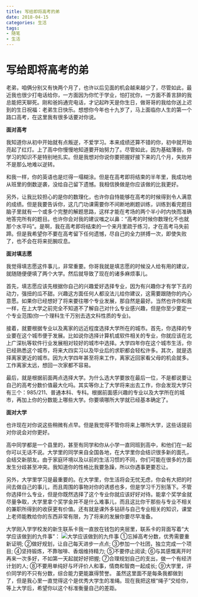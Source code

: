 ```yaml
---
title: 写给即将高考的弟
date: 2018-04-15
categories: 生活
tags: 
- 随笔
- 生活
---
```


# 写给即将高考的弟

老弟，咱俩分别又有快两个月了，也许以后见面的机会越来越少了，尽管如此，最近我也很少打电话给你，一方面因为你忙于学业，怕打扰你，一方面不善言辞的我总能把天聊死。刚和爸妈通完电话，才记起昨天是你生日，做哥哥的我给你送上迟到的生日祝福：老弟生日快乐。想想你今年也十九岁了，马上面临你人生的第一个路口高考，在这里我有很多话要对你说。

**面对高考**

我知道你从初中开始就有点叛逆，不爱学习。本来成绩还算不错的你，初中就开始亮起了红灯。上了高中你慢慢地知道要开始努力了。尽管如此，因为基础薄弱，你学习的知识不是特别地扎实。但是我想对你说你要把握好接下来的几个月，失败并不是那么地难以逆转。

和我一样，你的英语也是烂得一塌糊涂。但是在高考即将结束的半年里，我成功地从班里的倒数逆袭，没给自己留下遗憾。我相信换做是你应该做的比我更好。

另外，让我比较担心的是你的数理化，也许你自恃能够在高考的时候得到令人满意的成绩。但是我要告诉你，这几门功课需要你不间断地刷题训练，训练到看完题目脑子里就有一个或多个完整的解题思路，这样才能在考场的两个半小时内快而准确地答完所有的题目。也许你会对我的建议嗤之以鼻：“高考的时候你数理化不也就那个水平吗”。是啊，我在高考即将结束的一个来月里疏于练习，才在高考马失前蹄。但是我希望你不要在高考留下任何遗憾，尽自己的全力拼搏一次，即使失败了，也不会在将来扼腕叹息。

**面对填志愿**

我觉得填志愿这件事儿，非常重要。你哥我就是填志愿的时候没人给有用的建议，就随随便便填了两个大学。然后就导致了现在的诸多麻烦事儿。

首先，填志愿应该先根据你自己的兴趣爱好选择专业，因为有兴趣你才有学下去的动力，强扭的瓜不甜。兴趣这方面任何人都没法儿给你建议，这需要跟随你的内心意愿。如果你已经想好了将来要往哪个专业发展，那自然是最好。当然也许你和我一样，在上大学之前完全不知道不了解自己对什么专业感兴趣，但是你至少要定一个专业范围(你一个理科生千万别去选文科性质的专业)。

接着，就要根据专业以及离家的远近程度选择大学所在的城市。首先，你选择的专业要在这个城市便于发展。比如说你选择计算机或软件相关的专业，你就应该在北上广深杭等软件行业发展相对较好的城市中选择。大学四年你在这个城市生活，你已经熟悉这个城市，将来大四实习以及毕业后的求职都会轻松许多。其次，就是选择离家更近的城市。因为大学四年甚至将来工作，离家近回家看父母的机会就多。工作离家太远，想回一次家都不容易。

最后，就是根据前面两点选择大学。为什么选大学要放在最后一位，不是都说要让自己的高考分数价值最大化吗。其实等你上了大学将来出去工作，你会发现大学只有三个：985/211、普通本科、专科。根据前面感兴趣的专业以及大学所在的城市，再加上你的分数能上哪些大学。你要填哪所大学就已经基本确定了。

**面对大学**

也许现在对你说这些稍微有点早。但是我觉得不管你将来上哪所大学，这些话提前对你说会对你更好。

高中同学都是一个县里的，甚至有同学和你从小学一直同班到高中，和他们在一起你可以无话不说。大学里的同学来自全国各地，在大学里你会结识很多新的面孔，会结交新朋友。由于家庭环境以及以前的生活习惯的不同，你们可能在很多的方面发生分歧甚至冲突。我知道你的性格比我要急躁，所以你遇事更要忍让。

另外，大学里学习是最重要的。在大学里，你生活将会无忧无虑，你会有大把的时间去做自己的事儿，而且周围的事物对你的诱惑也多，但是学习千万别落下。不管你选择什么专业，但是你既然选择了这个专业你就应该好好对待。能拿个奖学金就尽量争取，大学里拿个奖学金并不是什么难事儿，而且这比你干那些与专业不相关的兼职所得到的收获更有价值。还有就是课外多钻研与自己专业相关的知识，课堂上老师能教给你的东西非常有限，为了将来的发展你要尽早准备。

大学刚入学学校发的新生联系卡我一直放在钱包的夹层里，联系卡的背面写着“大学应该做到的九件事”：
![大学应该做到的九件事](http://tva1.sinaimg.cn/large/bda5cd74gy1fqdohg1u64j237k26ghdu.jpg)
①忘掉高考分数，优秀需要重新证明;
②做好规划，让自己每天进步一点点;
③参加一个社团，独立完成一个项目;
④坚持锻炼，不靠咖啡、香烟维持精力;
⑤不要停止阅读;
⑥与其感慨离开时再来一次多好，不如第一天起就好好把握;
⑦合理规划自己的支出，做一个有经济计划的人;
⑧不要用单纯好与坏评价人和事，情商和智商一起成长;
⑨大学里，评价同学的不只有分数，综合能力更能赢得赞誉。
虽然这里面不是每条我都做到了，但是我心里一直觉得这个是优秀大学生的准绳。现在我把这根“绳子”交给你，等上大学后，希望你以这个标准衡量自己的差距。
